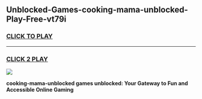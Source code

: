 
## Unblocked-Games-cooking-mama-unblocked-Play-Free-vt79i
<h3>
<a href="https://premium76.site?title=cooking-mama-unblocked&ref=23A">CLICK TO PLAY</a></h3>
<hr>

<h3>
<a href="https://premium76.site?title=cooking-mama-unblocked&ref=23A">CLICK 2 PLAY</a>
  
</h3>

<a href="https://premium76.site?title=cooking-mama-unblocked&ref=23A"><img src="https://clearcache.store/games.png"></a>


**cooking-mama-unblocked games unblocked: Your Gateway to Fun and Accessible Online Gaming**
